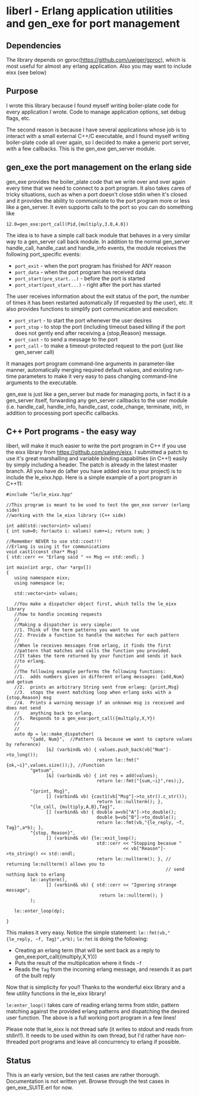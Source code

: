 # liberl - Erlang application utilities and gen\_exe for port management

## Dependencies
The library depends on gproc(https://github.com/uwiger/gproc), which is
most useful for almost any erlang application. Also you may want to
include eixx (see below)

## Purpose
I wrote this library because I found myself writing boiler-plate code
for every application I wrote. Code to manage application options,
set debug flags, etc.

The second reason is because I have several applications whose job
is to interact with a small external C++/C executable, and I found
myself writing boiler-plate code all over again, so I decided to make
a generic port server, with a few callbacks. This is the gen\_exe
gen\_server module.

## gen_exe the port management on the erlang side
gen_exe provides the boiler_plate code that we write over and over again every
time that we need to connect to a port program. It also takes cares of tricky
situations, such as when a port doesn't close stdin when it's closed and it
provides the ability to communicate to the port program more or less like a
gen_server. It even supports calls to the port so you can do something like

`12.0=gen_exe:port_call(Pid,{multiply,3.0,4.0})`

The idea is to have a simple call back module that behaves in a
very similar way to a gen_server call back module. In addition to the normal
gen_server handle_call, handle_cast and handle_info events, the module receives
the following port_specific events:

* `port_exit` - when the port program has finished for ANY reason
* `port_data` - when the port program has received data
* `port_start(pre_start...)` - before the port is started
* `port_start(post_start...)` - right after the port has started

The user receives information about the exit status of the port, the number
of times it has been restarted automatically (if requested by the user), etc.
It also provides functions to simplify port communication and execution:
* `port_start` - to start the port whenever the user desires
* `port_stop`  - to stop the port (including timeout based killing if the port
                 does not gently end after receiving a {stop,Reason} message.
* `port_cast`  - to send a message to the port
* `port_call`  - to make a timeout-protected request to the port (just like
                 gen_server call)

It manages port program command-line arguments in parameter-like manner,
automatically merging required default values, and existing run-time parameters
to make it very easy to pass changing command-line arguments to the executable.

gen_exe is just like a gen_server but made for managing ports, in fact it is
a gen_server itself, forwarding any gen_server callbacks to the user module
(i.e. handle_call, handle_info, handle_cast, code_change, terminate, init), in
addition to processing port specific callbacks.

## C++ Port programs - the easy way

liberl, will make it much easier to write the port program in C++ if
you use the eixx library from https://github.com/saleyn/eixx. I
submitted a patch to use it's great marshalling
and variable binding capabilities (in C++!) easily by simply including
a header. The patch is already in the latest master branch.
All you have do (after you have added eixx to your project)
is to include the le\_eixx.hpp. Here is a simple example of a port
program in C++11:

```
#include "le/le_eixx.hpp"

//This program is meant to be used to test the gen_exe server (erlang side)
//working with the le_eixx library (C++ side)

int add(std::vector<int> values)
{ int sum=0; for(auto i: values) sum+=i; return sum; }

//Remember NEVER to use std::cout!!!
//Erlang is using it for communications
void cast1(const char* Msg)
{ std::cerr << "Erlang said " << Msg << std::endl; }

int main(int argc, char *argv[])
{
   using namespace eixx;
   using namespace le;

   std::vector<int> values;

   //You make a dispatcher object first, which tells the le_eixx library
   //how to handle incoming requests
   //
   //Making a dispatcher is very simple:
   //1. Think of the term patterns you want to use
   //2. Provide a function to handle the matches for each pattern
   //
   //When le receives messages from erlang, it finds the first
   //pattern that matches and calls the function you provided.
   //It takes the term returned by your function and sends it back
   //to erlang.
   //
   //The following example performs the following functions:
   //1.  adds numbers given in different erlang messages: {add,Num} and getsum
   //2.  prints an arbitrary String sent from erlang: {print,Msg}
   //3.  stops the event matching loop when erlang asks with a {stop,Reason} msg
   //4.  Prints a warning message if an unknown msg is received and does not send
   //    anything back to erlang.
   //5.  Responds to a gen_exe:port_call({multiply,X,Y})
   //
   //
   auto dp = le::make_dispatcher(
         "{add, Num}",  //Pattern (& because we want to capture values by reference)
               [&] (varbind& vb) { values.push_back(vb["Num"]->to_long());
                                  return le::fmt("{ok,~i}",values.size());}, //Function
         "getsum",
               [&] (varbind& vb) { int res = add(values);
                                  return le::fmt("{sum,~i}",res);},

         "{print, Msg}",
               [] (varbind& vb) {cast1(vb["Msg"]->to_str().c_str());
                                  return le::nullterm(); },
         "{le_call, {multiply,A,B},Tag}",
               [] (varbind& vb) { double a=vb["A"]->to_double();
                                  double b=vb["B"]->to_double();
                                  return le::fmt(vb,"{le_reply, ~f, Tag}",a*b); },
         "{stop, Reason}",
               [] (varbind& vb) {le::exit_loop();
                                  std::cerr << "Stopping becasue "
                                            << vb["Reason"]->to_string() << std::endl;
                                  return le::nullterm(); }, // returning le:nullterm() allows you to
                                                            // send nothing back to erlang
         le::anyterm(),
               [] (varbind& vb) { std::cerr << "Ignoring strange message";
                                   return le::nullterm(); }
         );

   le::enter_loop(dp);

}
```

This makes it very easy. Notice the simple statement: ```le::fmt(vb,"{le_reply,
~f, Tag}",a*b);``` `le:fmt` is doing the following:
* Creating an erlang term (that will be sent back as a reply to
  gen_exe:port_call({multiply,X,Y}))
* Puts the result of the multiplication where it finds `~f`
* Reads the `Tag` from the incoming erlang message, and resends it as part of
  the built reply

Now that is simplicity for you!! Thanks to the wonderful eixx library and a few
utility functions in the le_eixx library!

`le:enter_loop()` takes care of reading erlang terms from stdin, pattern
matching against the provided erlang patterns and dispatching the desired user
function. The above is a full working port program in a few lines!

Please note that le_eixx is not thread safe (it writes to stdout and reads from
stdin!!). It needs to be used within its own thread, but I'd rather have
non-threaded port programs and leave all concurrency to erlang if possible.

## Status
This is an early version, but the test cases are rather thorough. Documentation
is not written yet. Browse through the test cases in gen_exe_SUITE.erl for now.

